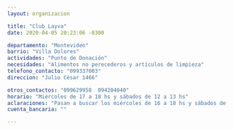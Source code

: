 ```yaml
---
layout: organizacion

title: "Club Layva"
date: 2020-04-05 20:23:06 -0300

departamento: "Montevideo"
barrio: "Villa Dolores"
actividades: "Punto de Donación"
necesidades: "Alimentos no perecederos y artículos de limpieza"
telefono_contacto: "099337003"
direccion: "Julio César 1466"

otros_contactos: "099629958  094204040"
horario: "Miércoles de 17 a 18 hs y sábados de 12 a 13 hs"
aclaraciones: "Pasan a buscar los miércoles de 16 a 18 hs y sábados de 11 a 13 hs o 16 a 18 hs"
cuenta_bancaria: ""

---
```


